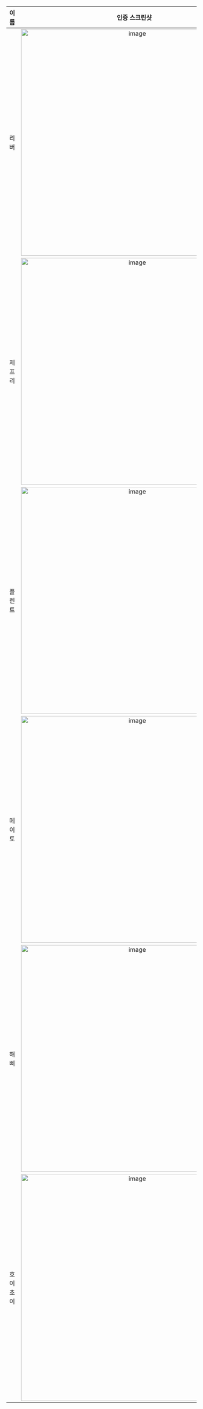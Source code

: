 | **이름** | **인증 스크린샷** |
|:--------:|:-----------------:|
| 리버   | <img width="600" alt="image" src="https://github.com/user-attachments/assets/b23eb9a7-ef4c-4144-a8b0-ed4a6e33bb1f" /> |
| 제프리 | <img width="600" alt="image" src="https://github.com/user-attachments/assets/361623fe-078f-4403-8cbe-cd1bf15eed26" /> |
| 플린트 | <img width="600" alt="image" src="https://github.com/user-attachments/assets/9157a28a-673a-485f-9f85-3c6d7830f0c3" /> |
| 메이토 | <img width="600" alt="image" src="https://github.com/user-attachments/assets/b23eb9a7-ef4c-4144-a8b0-ed4a6e33bb1f" /> |
| 해삐 | <img width="600" alt="image" src="https://github.com/user-attachments/assets/298b5a8d-3781-4dcb-bcb7-b8292bd2f9d5" /> |
| 호이초이 | <img width="600" alt="image" src="https://github.com/user-attachments/assets/d8d243c2-e677-4bc0-a17e-25e417bcda5b" /> |
